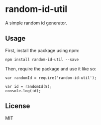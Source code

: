 # random-id-util

A simple random id generator.

## Usage

First, install the package using npm:

    npm install random-id-util --save

Then, require the package and use it like so:

    var randomId = require('random-id-util');

    var id = randomId(8);
    console.log(id);

## License

MIT